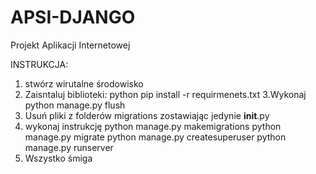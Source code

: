 # APSI-DJANGO
Projekt Aplikacji Internetowej

INSTRUKCJA:

1. stwórz wirutalne środowisko
2. Zaisntaluj biblioteki:
python pip install -r requirmenets.txt
3.Wykonaj
python manage.py flush
4. Usuń pliki z folderów migrations zostawiając jedynie __init__.py
5. wykonaj instrukcję
python manage.py makemigrations
python manage.py migrate
python manage.py createsuperuser
python manage.py runserver
6. Wszystko śmiga
